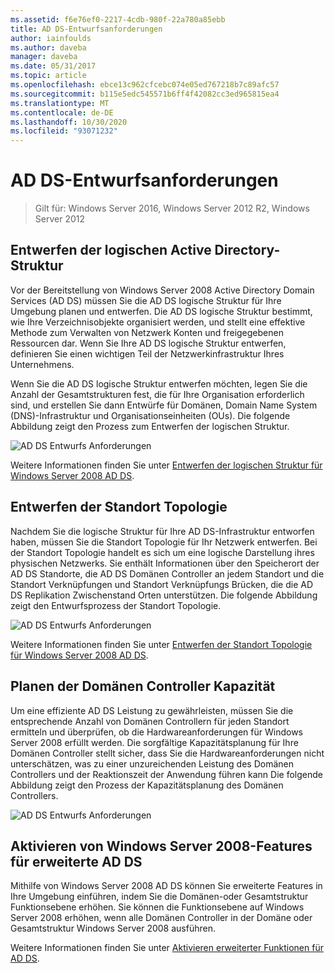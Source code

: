 ```yaml
---
ms.assetid: f6e76ef0-2217-4cdb-980f-22a780a85ebb
title: AD DS-Entwurfsanforderungen
author: iainfoulds
ms.author: daveba
manager: daveba
ms.date: 05/31/2017
ms.topic: article
ms.openlocfilehash: ebce13c962cfcebc074e05ed767218b7c89afc57
ms.sourcegitcommit: b115e5edc545571b6ff4f42082cc3ed965815ea4
ms.translationtype: MT
ms.contentlocale: de-DE
ms.lasthandoff: 10/30/2020
ms.locfileid: "93071232"
---
```

# <a name="ad-ds-design-requirements"></a>AD DS-Entwurfsanforderungen

>Gilt für: Windows Server 2016, Windows Server 2012 R2, Windows Server 2012


## <a name="designing-the-active-directory-logical-structure"></a>Entwerfen der logischen Active Directory-Struktur
Vor der Bereitstellung von Windows Server 2008 Active Directory Domain Services (AD DS) müssen Sie die AD DS logische Struktur für Ihre Umgebung planen und entwerfen. Die AD DS logische Struktur bestimmt, wie Ihre Verzeichnisobjekte organisiert werden, und stellt eine effektive Methode zum Verwalten von Netzwerk Konten und freigegebenen Ressourcen dar. Wenn Sie Ihre AD DS logische Struktur entwerfen, definieren Sie einen wichtigen Teil der Netzwerkinfrastruktur Ihres Unternehmens.

Wenn Sie die AD DS logische Struktur entwerfen möchten, legen Sie die Anzahl der Gesamtstrukturen fest, die für Ihre Organisation erforderlich sind, und erstellen Sie dann Entwürfe für Domänen, Domain Name System (DNS)-Infrastruktur und Organisationseinheiten (OUs). Die folgende Abbildung zeigt den Prozess zum Entwerfen der logischen Struktur.

![AD DS Entwurfs Anforderungen](media/AD-DS-Design-Requirements/d5cebae6-a752-4063-a98f-473799c251bd.gif)

Weitere Informationen finden Sie unter [Entwerfen der logischen Struktur für Windows Server 2008 AD DS](Designing-the-Logical-Structure.md).

## <a name="designing-the-site-topology"></a>Entwerfen der Standort Topologie
Nachdem Sie die logische Struktur für Ihre AD DS-Infrastruktur entworfen haben, müssen Sie die Standort Topologie für Ihr Netzwerk entwerfen. Bei der Standort Topologie handelt es sich um eine logische Darstellung ihres physischen Netzwerks. Sie enthält Informationen über den Speicherort der AD DS Standorte, die AD DS Domänen Controller an jedem Standort und die Standort Verknüpfungen und Standort Verknüpfungs Brücken, die die AD DS Replikation Zwischenstand Orten unterstützen. Die folgende Abbildung zeigt den Entwurfsprozess der Standort Topologie.

![AD DS Entwurfs Anforderungen](media/AD-DS-Design-Requirements/d34d43c0-437f-47cb-9b64-09c0f9ce6479.gif)

Weitere Informationen finden Sie unter [Entwerfen der Standort Topologie für Windows Server 2008 AD DS](Designing-the-Site-Topology.md).

## <a name="planning-domain-controller-capacity"></a>Planen der Domänen Controller Kapazität
Um eine effiziente AD DS Leistung zu gewährleisten, müssen Sie die entsprechende Anzahl von Domänen Controllern für jeden Standort ermitteln und überprüfen, ob die Hardwareanforderungen für Windows Server 2008 erfüllt werden. Die sorgfältige Kapazitätsplanung für Ihre Domänen Controller stellt sicher, dass Sie die Hardwareanforderungen nicht unterschätzen, was zu einer unzureichenden Leistung des Domänen Controllers und der Reaktionszeit der Anwendung führen kann Die folgende Abbildung zeigt den Prozess der Kapazitätsplanung des Domänen Controllers.

![AD DS Entwurfs Anforderungen](media/AD-DS-Design-Requirements/fff6ef22-5c7b-4478-ad76-42b296dcf769.gif)

## <a name="enabling-windows-server-2008-advanced-ad-ds-features"></a>Aktivieren von Windows Server 2008-Features für erweiterte AD DS
Mithilfe von Windows Server 2008 AD DS können Sie erweiterte Features in Ihre Umgebung einführen, indem Sie die Domänen-oder Gesamtstruktur Funktionsebene erhöhen. Sie können die Funktionsebene auf Windows Server 2008 erhöhen, wenn alle Domänen Controller in der Domäne oder Gesamtstruktur Windows Server 2008 ausführen.

Weitere Informationen finden Sie unter [Aktivieren erweiterter Funktionen für AD DS](../../ad-ds/plan/Enabling-Advanced-Features-for-AD-DS.md).




